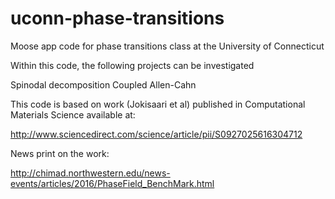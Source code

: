 # uconn-phase-transitions
Moose app code for phase transitions class at the University of Connecticut

Within this code, the following projects can be investigated

Spinodal decomposition
Coupled Allen-Cahn

This code is based on work (Jokisaari et al) published in Computational Materials Science available at:

http://www.sciencedirect.com/science/article/pii/S0927025616304712

News print on the work: 

http://chimad.northwestern.edu/news-events/articles/2016/PhaseField_BenchMark.html



